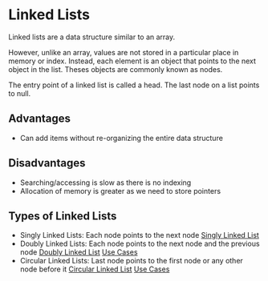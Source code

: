 # Linked Lists

Linked lists are a data structure similar to an array.

However, unlike an array, values are not stored in a particular place in memory or index. Instead, each element is an object that points to the next object in the list. Theses objects are commonly known as nodes.

The entry point of a linked list is called a head. The last node on a list points to null.

## Advantages

-   Can add items without re-organizing the entire data structure

## Disadvantages

-   Searching/accessing is slow as there is no indexing
-   Allocation of memory is greater as we need to store pointers

## Types of Linked Lists

-   Singly Linked Lists: Each node points to the next node [Singly Linked List](https://www.freecodecamp.org/news/implementing-a-linked-list-in-javascript/)
-   Doubly Linked Lists: Each node points to the next node and the previous node [Doubly Linked List](https://reactgo.com/javascript-double-linked-list-implementation/) [Use Cases](https://www.quora.com/What-is-real-life-use-of-circular-doubly-linked-lists?share=1)
-   Circular Linked Lists: Last node points to the first node or any other node before it [Circular Linked List](https://learnersbucket.com/tutorials/data-structures/circular-linked-list-implementation-in-javascript/) [Use Cases](https://stackoverflow.com/questions/3589772/why-exactly-do-we-need-a-circular-linked-list-singly-or-doubly-data-structur)

